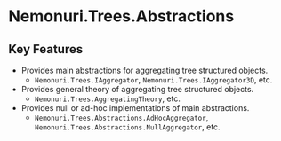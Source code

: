 # Nemonuri.Trees.Abstractions

## Key Features

- Provides main abstractions for aggregating tree structured objects.
  - `Nemonuri.Trees.IAggregator`, `Nemonuri.Trees.IAggregator3D`, etc.
- Provides general theory of aggregating tree structured objects.
  - `Nemonuri.Trees.AggregatingTheory`, etc.
- Provides null or ad-hoc implementations of main abstractions.
  - `Nemonuri.Trees.Abstractions.AdHocAggregator`, `Nemonuri.Trees.Abstractions.NullAggregator`, etc.
